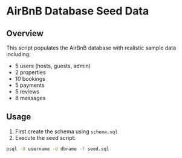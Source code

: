 # AirBnB Database Seed Data

## Overview
This script populates the AirBnB database with realistic sample data including:
- 5 users (hosts, guests, admin)
- 2 properties
- 10 bookings
- 5 payments
- 5 reviews
- 8 messages

## Usage
1. First create the schema using `schema.sql`
2. Execute the seed script:
```bash
psql -U username -d dbname -f seed.sql
